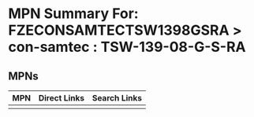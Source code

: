 



# MPN Summary For: FZECONSAMTECTSW1398GSRA > con-samtec : TSW-139-08-G-S-RA

## MPNs
  

|MPN|Direct Links|Search Links|
| :--- | :--- | :--- |
||||
